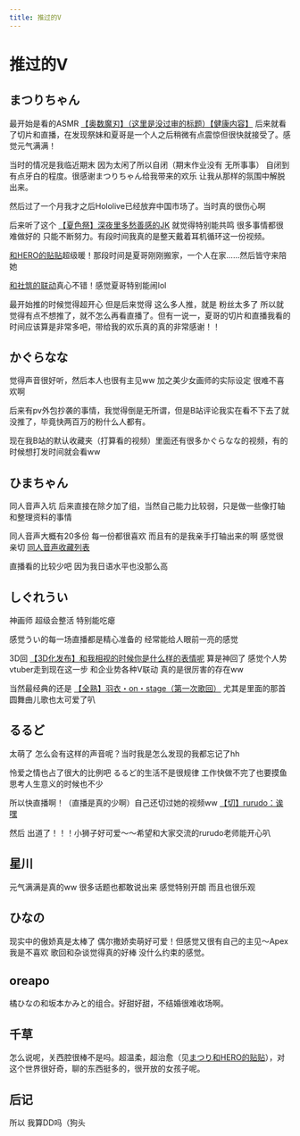 ```yaml
---
title: 推过的V
---
```


# 推过的V

## まつりちゃん

最开始是看的ASMR [【奥数魔刃】（这里是没过审的标题）【健康内容】](https://www.bilibili.com/video/BV1H4411t7Hm) 后来就看了切片和直播，在发现祭妹和夏哥是一个人之后稍微有点震惊但很快就接受了。感觉元气满满！

当时的情况是我临近期末 因为太闲了所以自闭（期末作业没有 无所事事） 自闭到有点牙白的程度。很感谢まつりちゃん给我带来的欢乐 让我从那样的氛围中解脱出来。

然后过了一个月我才之后Hololive已经放弃中国市场了。当时真的很伤心啊

后来听了这个 [【夏色祭】深夜里多愁善感的JK](https://www.bilibili.com/video/BV1yJ411c7U6) 就觉得特别能共鸣 很多事情都很难做好的 只能不断努力。有段时间我真的是整天戴着耳机循环这一份视频。

[和HERO的贴贴](https://space.bilibili.com/24502827/favlist?fid=1138677427)超级暖！那段时间是夏哥刚刚搬家，一个人在家……然后皆守来陪她

[和社筑的联动](https://space.bilibili.com/24502827/favlist?fid=1138707427)真心不错！感觉夏哥特别能闹lol

最开始推的时候觉得超开心 但是后来觉得 这么多人推，就是 粉丝太多了 所以就觉得有点不想推了，就不怎么再看直播了。但有一说一，夏哥的切片和直播我看的时间应该算是非常多吧，带给我的欢乐真的真的非常感谢！！

## かぐらなな

觉得声音很好听，然后本人也很有主见ww 加之美少女画师的实际设定 很难不喜欢啊

后来有pv外包抄袭的事情，我觉得倒是无所谓，但是B站评论我实在看不下去了就没推了，毕竟快两百万的粉什么人都有。

现在我B站的默认收藏夹（打算看的视频）里面还有很多かぐらなな的视频，有的时候想打发时间就会看ww

## ひまちゃん

同人音声入坑 后来直接在除夕加了组，当然自己能力比较弱，只是做一些像打轴和整理资料的事情

同人音声大概有20多份 每一份都很喜欢 而且有的是我亲手打轴出来的啊 感觉很亲切 [同人音声收藏列表](https://space.bilibili.com/1940246442/favlist?fid=1176841042)

直播看的比较少吧 因为我日语水平也没那么高

## しぐれうい

神画师 超级会整活 特别能吃瘪

感觉うい的每一场直播都是精心准备的 经常能给人眼前一亮的感觉

3D回 [【3D化发布】和我相视的时候你是什么样的表情呢](https://www.bilibili.com/video/BV1TS4y1f7fy) 算是神回了 感觉个人势vtuber走到现在这一步 和企业势各种V联动 真的是很厉害的存在ww

当然最经典的还是 [【全熟】羽衣・on・stage（第一次歌回）](https://www.bilibili.com/video/BV1FQ4y1M7ef) 尤其是里面的那首圆舞曲儿歌也太可爱了叭

## るるど

太萌了 怎么会有这样的声音呢？当时我是怎么发现的我都忘记了hh

怜爱之情也占了很大的比例吧 るるど的生活不是很规律 工作快做不完了也要摸鱼 思考人生意义的时候也不少

所以快直播啊！（直播是真的少啊）自己还切过她的视频ww [【切】rurudo：诶嘿](https://www.bilibili.com/video/BV1pR4y1u7y6)

然后 出道了！！！小狮子好可爱～～希望和大家交流的rurudo老师能开心叭

## 星川

元气满满是真的ww 很多话题也都敢说出来 感觉特别开朗 而且也很乐观

## ひなの

现实中的傲娇真是太棒了 偶尔撒娇卖萌好可爱！但感觉又很有自己的主见～Apex我是不喜欢 歌回和杂谈觉得真的好棒 没什么约束的感觉。

## oreapo

橘ひなの和坂本かみと的组合。好甜好甜，不结婚很难收场啊。

## 千草

怎么说呢，关西腔很棒不是吗。超温柔，超治愈（见[まつり和HERO的贴贴](https://space.bilibili.com/24502827/favlist?fid=1138677427)），对这个世界很好奇，聊的东西挺多的，很开放的女孩子呢。

## 后记

所以 我算DD吗（狗头
